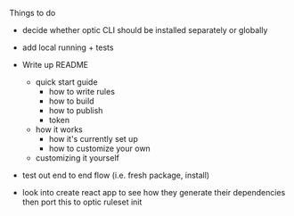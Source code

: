 Things to do
- decide whether optic CLI should be installed separately or globally
- add local running + tests

- Write up README
  - quick start guide
    - how to write rules
    - how to build
    - how to publish
    - token
  - how it works
    - how it's currently set up
    - how to customize your own
  - customizing it yourself

- test out end to end flow (i.e. fresh package, install)

- look into create react app to see how they generate their dependencies
then port this to optic ruleset init